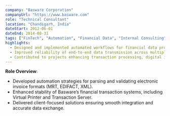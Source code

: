 ```yaml
---
company: "Basware Corporation"
companyUrl: "https://www.basware.com"
role: "Technical Consultant"
location: "Chandigarh, India"
dateStart: 2012-06-01
dateEnd: 2014-08-31
tags: ["FinTech", "Automation", "Financial Data", "Internal Consulting"]
highlights:
  - Designed and implemented automated workflows for financial data processing and e-invoicing.  
  - Improved reliability of end-to-end data transmission across multiple financial data formats.  
  - Contributed to projects enhancing transaction processing, digital invoicing, and client integrations.  
---
```


**Role Overview**:  
- Developed automation strategies for parsing and validating electronic invoice formats (MRT, EDIFACT, XML).  
- Enhanced stability of Basware’s financial transaction systems, including Virtual Printer and Transaction Server.  
- Delivered client-focused solutions ensuring smooth integration and accurate data exchange.
